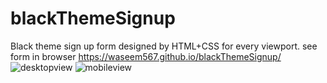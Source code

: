 # blackThemeSignup
Black theme sign up form designed by HTML+CSS for every viewport.
see form in browser https://waseem567.github.io/blackThemeSignup/
![desktopview](https://user-images.githubusercontent.com/90834559/134806483-5739885c-7dea-4139-97b9-86c3c258d141.png)
![mobileview](https://user-images.githubusercontent.com/90834559/134806487-531b2515-787f-43e4-aeed-1501475ae7ae.png)
